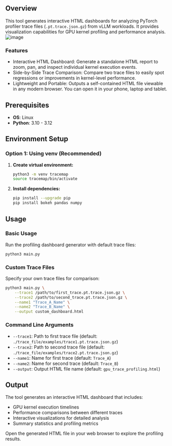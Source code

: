 ## Overview

This tool generates interactive HTML dashboards for analyzing PyTorch profiler trace files (`.pt.trace.json.gz`) from vLLM workloads. It provides visualization capabilities for GPU kernel profiling and performance analysis.
![image](https://github.com/user-attachments/assets/aecef59e-f76b-458f-a515-1e2f2dacbbcc)

### Features
- Interactive HTML Dashboard: Generate a standalone HTML report to zoom, pan, and inspect individual kernel execution events.
- Side-by-Side Trace Comparison: Compare two trace files to easily spot regressions or improvements in kernel-level performance.
- Lightweight and Portable: Outputs a self-contained HTML file viewable in any modern browser. You can open it in your phone, laptop and tablet. 

## Prerequisites

- **OS**: Linux 
- **Python**: 3.10 - 3.12

## Environment Setup

### Option 1: Using venv (Recommended)

1. **Create virtual environment:**
   ```bash
   python3 -m venv tracemap
   source tracemap/bin/activate
   ```

2. **Install dependencies:**
   ```bash
   pip install --upgrade pip
   pip install bokeh pandas numpy
   ```

## Usage

### Basic Usage

Run the profiling dashboard generator with default trace files:

```bash
python3 main.py
```

### Custom Trace Files

Specify your own trace files for comparison:

```bash
python3 main.py \
    --trace1 /path/to/first_trace.pt.trace.json.gz \
    --trace2 /path/to/second_trace.pt.trace.json.gz \
    --name1 "Trace_A_Name" \
    --name2 "Trace_B_Name" \
    --output custom_dashboard.html
```

### Command Line Arguments

- `--trace1`: Path to first trace file (default: `./trace_file/examples/trace1.pt.trace.json.gz`)
- `--trace2`: Path to second trace file (default: `./trace_file/examples/trace2.pt.trace.json.gz`)
- `--name1`: Name for first trace (default: `Trace_A`)
- `--name2`: Name for second trace (default: `Trace_B`)
- `--output`: Output HTML file name (default: `gpu_trace_profiling.html`)

## Output

The tool generates an interactive HTML dashboard that includes:
- GPU kernel execution timelines
- Performance comparisons between different traces
- Interactive visualizations for detailed analysis
- Summary statistics and profiling metrics

Open the generated HTML file in your web browser to explore the profiling results.
